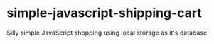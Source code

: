 # simple-javascript-shipping-cart
Silly simple JavaScript shopping using local storage as it's database
